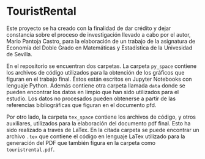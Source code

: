 # TouristRental

Este proyecto se ha creado con la finalidad de dar crédito y dejar constancia sobre el proceso de investigación llevado a cabo por el autor, 
Mario Pantoja Castro, para la elaboración de un trabajo de la asignatura de Economía del Doble Grado en Matemáticas y Estadística de la Univesidad de Sevilla.

En el repositorio se encuentran dos carpetas. La carpeta `py_space` contiene los archivos de código utilizados para la obtención de los gráficos que figuran
en el trabajo final. Éstos están escritos en Jupyter Notebooks con lenguaje Python. Además contiene otra carpeta llamada `data` donde se pueden encontrar 
los datos en limpio que han sido utilizados para el estudio. Los datos no procesados pueden obtenerse a partir de las referencias bibliográficas que 
figuran en el documento pfd.

Por otro lado, la carpeta `tex_space` contiene los archivos de código, y otros auxiliares, utilizados para la elaboración del documento pdf final.
Esto ha sido realizado a través de LaTex. En la citada carpeta se puede encontrar un archivo `.tex` que contiene el código en lenguaje LaTex utilizado para la 
generación del PDF que también figura en la carpeta como `touristrental.pdf`. 
